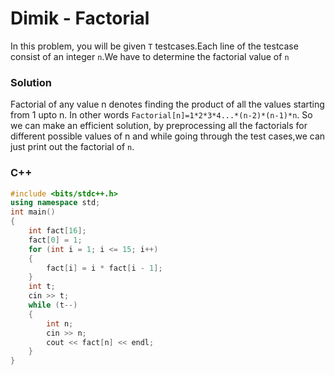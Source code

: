 # Dimik - Factorial

In this problem, you will be given `T` testcases.Each line of the testcase consist of an integer `n`.We have to determine the factorial value of `n`

### Solution
Factorial of any value n denotes finding the product of all the values starting from 1 upto n.
In other words `Factorial[n]=1*2*3*4...*(n-2)*(n-1)*n`.
So we can make an efficient solution, by preprocessing all the factorials for different possible values of n and while going through the test cases,we can just print out the factorial of `n`.

### C++
```cpp
#include <bits/stdc++.h>
using namespace std;
int main()
{
    int fact[16];
    fact[0] = 1;
    for (int i = 1; i <= 15; i++)
    {
        fact[i] = i * fact[i - 1];
    }
    int t;
    cin >> t;
    while (t--)
    {
        int n;
        cin >> n;
        cout << fact[n] << endl;
    }
}
```
